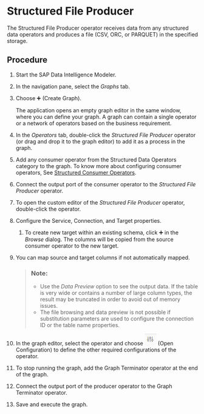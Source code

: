 <!-- loio27d5461ba7604381972e646d688e2ee4 -->

<link rel="stylesheet" type="text/css" href="../css/sap-icons.css"/>

# Structured File Producer

The Structured File Producer operator receives data from any structured data operators and produces a file \(CSV, ORC, or PARQUET\) in the specified storage.



<a name="loio27d5461ba7604381972e646d688e2ee4__steps_stg_qqx_jlb"/>

## Procedure

1.  Start the SAP Data Intelligence Modeler.

2.  In the navigation pane, select the *Graphs* tab.

3.  Choose :heavy_plus_sign: \(Create Graph\).

    The application opens an empty graph editor in the same window, where you can define your graph. A graph can contain a single operator or a network of operators based on the business requirement.

4.  In the *Operators* tab, double-click the *Structured File Producer* operator \(or drag and drop it to the graph editor\) to add it as a process in the graph.

5.  Add any consumer operator from the Structured Data Operators category to the graph. To know more about configuring consumer operators, See [Structured Consumer Operators](structured-consumer-operators-abd02a9.md).

6.  Connect the output port of the consumer operator to the *Structured File Producer* operator.

7.  To open the custom editor of the *Structured File Producer* operator, double-click the operator.

8.  Configure the Service, Connection, and Target properties.

    1.  To create new target within an existing schema, click :heavy_plus_sign: in the *Browse* dialog. The columns will be copied from the source consumer operator to the new target.


9.  You can map source and target columns if not automatically mapped.

    > ### Note:  
    > -   Use the *Data Preview* option to see the output data. If the table is very wide or contains a number of large column types, the result may be truncated in order to avoid out of memory issues.
    > -   The file browsing and data preview is not possible if substitution parameters are used to configure the connection ID or the table name properties.

10. In the graph editor, select the operator and choose ![](../using-graphs/images/Config2_1_afd8b6e.png) \(Open Configuration\) to define the other required configurations of the operator.

11. To stop running the graph, add the Graph Terminator operator at the end of the graph.

12. Connect the output port of the producer operator to the Graph Terminator operator.

13. Save and execute the graph.


